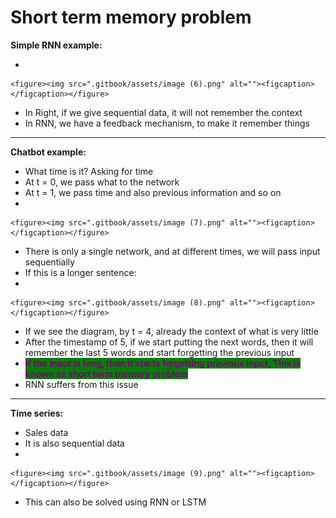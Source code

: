 # Short term memory problem

**Simple RNN example:**

*

    <figure><img src=".gitbook/assets/image (6).png" alt=""><figcaption></figcaption></figure>
* In Right, if we give sequential data, it will not remember the context
* In RNN, we have a feedback mechanism, to make it remember things



***

**Chatbot example:**

* What time is it?                Asking for time
* At t = 0, we pass what to the network
* At t = 1, we pass time and also previous information and so on
*

    <figure><img src=".gitbook/assets/image (7).png" alt=""><figcaption></figcaption></figure>
* There is only a single network, and at different times, we will pass input sequentially
* If this is a longer sentence:
*

    <figure><img src=".gitbook/assets/image (8).png" alt=""><figcaption></figcaption></figure>
* If we see the diagram, by t = 4, already the context of what is very little
* After the timestamp of 5, if we start putting the next words, then it will remember the last 5 words and start forgetting the previous input
* <mark style="color:purple;background-color:green;">**If the input is long, then it starts forgetting previous input, This is known as short term memory problem**</mark>
* RNN suffers from this issue



***

&#x20;**Time series:**

* Sales data
* &#x20;It is also sequential data
*

    <figure><img src=".gitbook/assets/image (9).png" alt=""><figcaption></figcaption></figure>
* This can also be solved using RNN or LSTM
